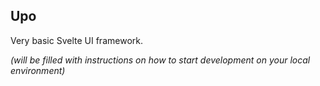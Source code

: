## Upo

Very basic Svelte UI framework.

_(will be filled with instructions on how to start development on your local environment)_
